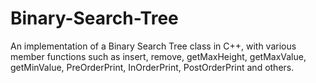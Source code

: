 # Binary-Search-Tree
An implementation of a Binary Search Tree class in C++, with various member functions such as insert, remove, getMaxHeight, getMaxValue, getMinValue, PreOrderPrint, InOrderPrint, PostOrderPrint and others.
